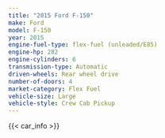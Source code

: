 ```yaml
---
title: "2015 Ford F-150"
make: Ford
model: F-150
year: 2015
engine-fuel-type: flex-fuel (unleaded/E85)
engine-hp: 282
engine-cylinders: 6
transmission-type: Automatic
driven-wheels: Rear wheel drive
number-of-doors: 4
market-category: Flex Fuel
vehicle-size: Large
vehicle-style: Crew Cab Pickup
---
```


{{< car_info >}}
